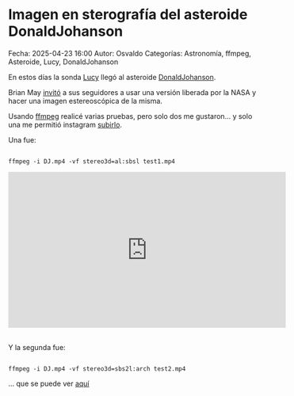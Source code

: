 Imagen en sterografía del asteroide DonaldJohanson
===========

Fecha: 2025-04-23 16:00
Autor: Osvaldo
Categorías: Astronomía, ffmpeg, Asteroide, Lucy, DonaldJohanson

En estos días la sonda [Lucy](https://es.wikipedia.org/wiki/Lucy_(sonda_espacial)) llegó al asteroide [DonaldJohanson](https://en.wikipedia.org/wiki/52246_Donaldjohanson).

<!-- break -->

Brian May [invitó](https://www.instagram.com/p/DIuNdSFsTAk/) a sus seguidores a usar una versión liberada por la NASA y hacer una imagen estereoscópica de la misma.

Usando [ffmpeg](https://ffmpeg.org/) realicé varias pruebas, pero solo dos me gustaron... y solo una me permitió instagram [subirlo](https://www.instagram.com/p/DIznZZbOC7D/).

Una fue:

<pre><code>
ffmpeg -i DJ.mp4 -vf stereo3d=al:sbsl test1.mp4
</code></pre>

<center>
<iframe width="560" height="315" src="https://www.youtube.com/embed/ljtGwb9uIHA?si=zi6S9BdaElnvIGL2" title="YouTube video player" frameborder="0" allow="accelerometer; autoplay; clipboard-write; encrypted-media; gyroscope; picture-in-picture; web-share" referrerpolicy="strict-origin-when-cross-origin" allowfullscreen></iframe>
</center>

<br />

Y la segunda fue:

<pre><code>
ffmpeg -i DJ.mp4 -vf stereo3d=sbs2l:arch test2.mp4
</code></pre>

... que se puede ver [aquí](https://www.youtube.com/shorts/p2SQLFwZsXE)

<br />


